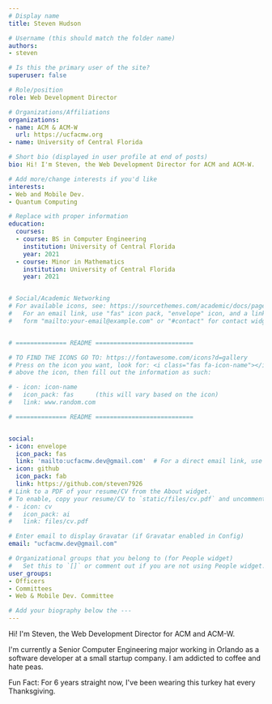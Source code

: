 ```yaml
---
# Display name
title: Steven Hudson

# Username (this should match the folder name)
authors:
- steven

# Is this the primary user of the site?
superuser: false

# Role/position
role: Web Development Director

# Organizations/Affiliations
organizations:
- name: ACM & ACM-W
  url: https://ucfacmw.org
- name: University of Central Florida

# Short bio (displayed in user profile at end of posts)
bio: Hi! I'm Steven, the Web Development Director for ACM and ACM-W.

# Add more/change interests if you'd like
interests:
- Web and Mobile Dev.
- Quantum Computing

# Replace with proper information
education:
  courses:
  - course: BS in Computer Engineering
    institution: University of Central Florida
    year: 2021
  - course: Minor in Mathematics
    institution: University of Central Florida
    year: 2021


# Social/Academic Networking
# For available icons, see: https://sourcethemes.com/academic/docs/page-builder/#icons
#   For an email link, use "fas" icon pack, "envelope" icon, and a link in the
#   form "mailto:your-email@example.com" or "#contact" for contact widget.


# ============== README ===========================

# TO FIND THE ICONS GO TO: https://fontawesome.com/icons?d=gallery
# Press on the icon you want, look for: <i class="fas fa-icon-name"></i> 
# above the icon, then fill out the information as such:

# - icon: icon-name
#   icon_pack: fas      (this will vary based on the icon)
#   link: www.random.com

# ============== README ===========================


social:
- icon: envelope
  icon_pack: fas
  link: 'mailto:ucfacmw.dev@gmail.com'  # For a direct email link, use "mailto:test@example.org".
- icon: github
  icon_pack: fab
  link: https://github.com/steven7926
# Link to a PDF of your resume/CV from the About widget.
# To enable, copy your resume/CV to `static/files/cv.pdf` and uncomment the lines below.
# - icon: cv
#   icon_pack: ai
#   link: files/cv.pdf

# Enter email to display Gravatar (if Gravatar enabled in Config)
email: "ucfacmw.dev@gmail.com"

# Organizational groups that you belong to (for People widget)
#   Set this to `[]` or comment out if you are not using People widget.
user_groups:
- Officers
- Committees
- Web & Mobile Dev. Committee

# Add your biography below the ---
---
```

Hi! I'm Steven, the Web Development Director for ACM and ACM-W.

I'm currently a Senior Computer Engineering major working in Orlando as a software developer at a small startup company. I am addicted to coffee and hate peas.

Fun Fact: For 6 years straight now, I've been wearing this turkey hat every Thanksgiving.